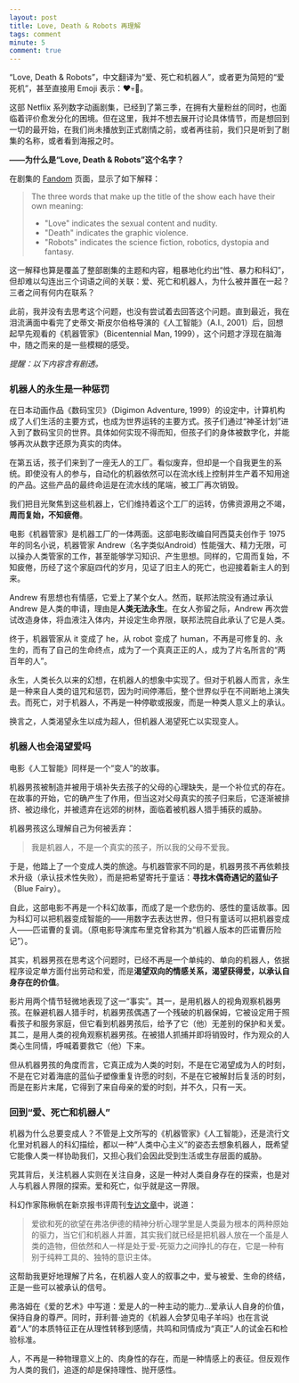 ```yaml
---
layout: post
title: Love, Death & Robots 再理解
tags: comment
minute: 5
comment: true
---
```


“Love, Death & Robots”，中文翻译为“爱、死亡和机器人”，或者更为简短的“爱死机”，甚至直接用 Emoji 表示：❤️💀🤖️。

这部 Netflix 系列数字动画剧集，已经到了第三季，在拥有大量粉丝的同时，也面临着评价愈发分化的困境。但在这里，我并不想去展开讨论具体情节，而是想回到一切的最开始，在我们尚未播放到正式剧情之前，或者再往前，我们只是听到了剧集的名称，或者看到海报之时。

**——为什么是“Love, Death & Robots”这个名字？**

在剧集的 [Fandom](https://lovedeathrobots.fandom.com/wiki/LOVE_DEATH_%2B_ROBOTS) 页面，显示了如下解释：

> The three words that make up the title of the show each have their own meaning: 
>
> - "Love" indicates the sexual content and nudity. 
> - "Death" indicates the graphic violence. 
> - "Robots" indicates the science fiction, robotics, dystopia and fantasy.

这一解释也算是覆盖了整部剧集的主题和内容，粗暴地化约出“性、暴力和科幻”，但却难以勾连出三个词语之间的关联：爱、死亡和机器人，为什么被并置在一起？三者之间有何内在联系？

此前，我并没有去思考这个问题，也没有尝试着去回答这个问题。直到最近，我在泪流满面中看完了史蒂文·斯皮尔伯格导演的《人工智能》（A.I., 2001）后，回想起早先观看的《机器管家》（Bicentennial Man, 1999），这个问题才浮现在脑海中，随之而来的是一些模糊的感受。

*提醒：以下内容含有剧透。*

### 机器人的永生是一种惩罚

在日本动画作品《数码宝贝》（Digimon Adventure, 1999）的设定中，计算机构成了人们生活的主要方式，也成为世界运转的主要方式。孩子们通过“神圣计划”进入到了数码宝贝的世界。具体如何实现不得而知，但孩子们的身体被数字化，并能够再次从数字还原为真实的肉体。

在第五话，孩子们来到了一座无人的工厂。看似废弃，但却是一个自我更生的系统。即使没有人的参与，自动化的机器依然可以在流水线上控制并生产着不知用途的产品。这些产品的最终命运是在流水线的尾端，被工厂再次销毁。

我们把目光聚焦到这些机器上，它们维持着这个工厂的运转，仿佛资源用之不竭，**周而复始，不知疲倦**。

电影《机器管家》是机器工厂的一体两面。这部电影改编自阿西莫夫创作于 1975 年的同名小说，机器管家 Andrew（名字类似Android）性能强大、精力无限，可以操办人类管家的工作，甚至能够学习知识、产生思想。同样的，它周而复始，不知疲倦，历经了这个家庭四代的岁月，见证了旧主人的死亡，也迎接着新主人的到来。

Andrew 有思想也有情感，它爱上了某个女人。然而，联邦法院没有通过承认 Andrew 是人类的申请，理由是**人类无法永生**。在女人弥留之际，Andrew 再次尝试改造身体，将血液注入体内，并设定生命界限，联邦法院自此承认了它是人类。

终于，机器管家从 it 变成了 he，从 robot 变成了 human，不再是可修复的、永生的，而有了自己的生命终点，成为了一个真真正正的人，成为了片名所言的“两百年的人”。

永生，人类长久以来的幻想，在机器人的想象中实现了。但对于机器人而言，永生是一种来自人类的诅咒和惩罚，因为时间停滞后，整个世界似乎在不间断地上演失去。而死亡，对于机器人，不再是一种停歇或报废，而是一种类人意义上的承认。

换言之，人类渴望永生以成为超人，但机器人渴望死亡以实现变人。

### 机器人也会渴望爱吗

电影《人工智能》同样是一个“变人”的故事。

机器男孩被制造并被用于填补失去孩子的父母的心理缺失，是一个补位式的存在。在故事的开始，它的确产生了作用，但当这对父母真实的孩子归来后，它逐渐被排挤、被边缘化，并被遗弃在远郊的树林，面临着被机器人猎手捕获的威胁。

机器男孩这么理解自己为何被丢弃：

> 我是机器人，不是一个真实的孩子，所以我的父母不爱我。

于是，他踏上了一个变成人类的旅途。与机器管家不同的是，机器男孩不再依赖技术升级（承认技术性失败），而是把希望寄托于童话：**寻找木偶奇遇记的蓝仙子**（Blue Fairy）。

自此，这部电影不再是一个科幻故事，而成了是一个悲伤的、感性的童话故事。因为科幻可以把机器变成智能的——用数字去表达世界，但只有童话可以把机器变成人——匹诺曹的复调。（原电影导演库布里克曾称其为“机器人版本的匹诺曹历险记”）。

其实，机器男孩在思考这个问题时，已经不再是一个单纯的、单向的机器人，依据程序设定单方面付出劳动和爱，而是**渴望双向的情感关系，渴望获得爱，以承认自身存在的价值**。

影片用两个情节轻微地表现了这一“事实”。其一，是用机器人的视角观察机器男孩。在躲避机器人猎手时，机器男孩偶遇了一个残破的机器保姆，它被设定用于照看孩子和服务家庭，但它看到机器男孩后，给予了它（他）无差别的保护和关爱。其二，是用人类的视角观察机器男孩。在被猎人抓捕并即将销毁时，作为观众的人类心生同情，呼喊着要救它（他）下来。

但从机器男孩的角度而言，它真正成为人类的时刻，不是在它渴望成为人的时刻，不是在它对着海底的蓝仙子塑像重复许愿的时刻，不是在它被解封后复活的时刻，而是在影片末尾，它得到了来自母亲的爱的时刻，并不久，只有一天。

### 回到“爱、死亡和机器人”

机器为什么总要变成人？不管是上文所写的《机器管家》《人工智能》，还是流行文化里对机器人的科幻描绘，都以一种“人类中心主义”的姿态去想象机器人，既希望它能像人类一样协助我们，又担心我们会因此受到生活或生存层面的威胁。

究其背后，关注机器人实则在关注自身，这是一种对人类自身存在的探索，也是对人与机器人界限的探索。爱和死亡，似乎就是这一界限。

科幻作家陈楸帆在新京报书评周刊[专访文章](https://mp.weixin.qq.com/s/zBVpkjmcb3P0cWVu8IhIlQ)中，说道：

> 爱欲和死的欲望在弗洛伊德的精神分析心理学里是人类最为根本的两种原始的驱力，当它们和机器人并置，其实我们就已经是把机器人放在一个虽是人类的造物，但依然和人一样是处于爱-死驱力之间挣扎的存在，它是一种有别于纯粹工具的、独特的意识主体。

这帮助我更好地理解了片名，在机器人变人的叙事之中，爱与被爱、生命的终结，正是一些可以被承认的信号。

弗洛姆在《爱的艺术》中写道：爱是人的一种主动的能力…爱承认人自身的价值，保持自身的尊严。同时，菲利普·迪克的《机器人会梦见电子羊吗》也在言说着“人”的本质特征正在从理性转移到感情，共鸣和同情成为“真正”人的试金石和检验标准。

人，不再是一种物理意义上的、肉身性的存在，而是一种情感上的表征。但反观作为人类的我们，追逐的却是保持理性、抛开感性。
